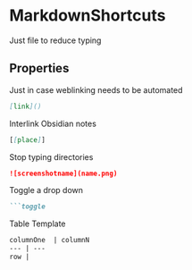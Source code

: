 # MarkdownShortcuts

Just file to reduce typing 

## Properties

Just in case weblinking needs to be automated
```markdown
[link]()
```

Interlink Obsidian notes
```markdown
[[place]]
```

Stop typing directories
```markdown
![screenshotname](name.png)
```

Toggle a drop down
```markdown
```toggle

```

Table Template
```markdown
columnOne  | columnN
--- | ---
row |
```